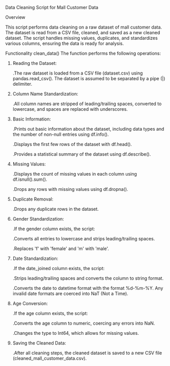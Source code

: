 Data Cleaning Script for Mall Customer Data

Overview 


  This script performs data cleaning on a raw dataset of mall customer data. The dataset is read from a CSV file, cleaned, and saved as a new cleaned dataset. The script handles missing values, duplicates, and standardizes various columns, ensuring the data is ready for analysis.

Functionality
clean_data()
The function performs the following operations:

1. Reading the Dataset:

    .The raw dataset is loaded from a CSV file (dataset.csv) using pandas.read_csv(). The dataset is assumed to be separated by a pipe (|) delimiter.

2. Column Name Standardization:

    .All column names are stripped of leading/trailing spaces, converted to lowercase, and spaces are replaced with underscores.

3. Basic Information:

     .Prints out basic information about the dataset, including data types and the number of non-null entries using df.info().
      
      .Displays the first few rows of the dataset with df.head().
      
     .Provides a statistical summary of the dataset using df.describe().

4. Missing Values:

     .Displays the count of missing values in each column using df.isnull().sum().
    
     .Drops any rows with missing values using df.dropna().

5. Duplicate Removal:

     .Drops any duplicate rows in the dataset.

6. Gender Standardization:

     .If the gender column exists, the script:
    
     .Converts all entries to lowercase and strips leading/trailing spaces.
    
     .Replaces 'f' with 'female' and 'm' with 'male'.

7. Date Standardization:

      .If the date_joined column exists, the script:
    
      .Strips leading/trailing spaces and converts the column to string format.
    
      .Converts the date to datetime format with the format %d-%m-%Y. Any invalid date formats are coerced into NaT (Not a Time).

8. Age Conversion:
      
      .If the age column exists, the script:
      
      .Converts the age column to numeric, coercing any errors into NaN.
      
      .Changes the type to Int64, which allows for missing values.

9. Saving the Cleaned Data:

      .After all cleaning steps, the cleaned dataset is saved to a new CSV file (cleaned_mall_customer_data.csv).
